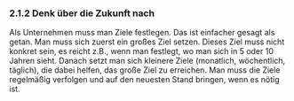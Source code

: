 ### 2.1.2 Denk über die Zukunft nach

Als Unternehmen muss man Ziele festlegen. Das ist einfacher gesagt als getan. Man muss sich zuerst ein großes Ziel setzen. Dieses Ziel muss nicht konkret sein, es reicht z.B., wenn man festlegt, wo man sich in 5 oder 10 Jahren sieht. Danach setzt man sich kleinere Ziele \(monatlich, wöchentlich, täglich\), die dabei helfen, das große Ziel zu erreichen. Man muss die Ziele regelmäßig verfolgen und auf den neuesten Stand bringen, wenn es nötig ist.
